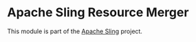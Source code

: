 # Apache Sling Resource Merger

This module is part of the [Apache Sling](https://sling.apache.org) project.
